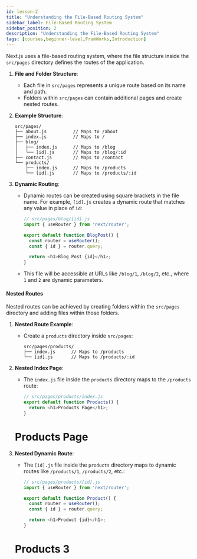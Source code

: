 ```yaml
---
id: lesson-2
title: "Understanding the File-Based Routing System"
sidebar_label: File-Based Routing System
sidebar_position: 2
description: "Understanding the File-Based Routing System"
tags: [courses,beginner-level,FramWorks,Introduction]
---
```

 

Next.js uses a file-based routing system, where the file structure inside the `src/pages` directory defines the routes of the application.

1. **File and Folder Structure**:
   - Each file in `src/pages` represents a unique route based on its name and path.
   - Folders within `src/pages` can contain additional pages and create nested routes.

2. **Example Structure**:
   ```
   src/pages/
   ├── about.js          // Maps to /about
   ├── index.js          // Maps to /
   ├── blog/
   │   ├── index.js      // Maps to /blog
   │   └── [id].js       // Maps to /blog/:id
   ├── contact.js        // Maps to /contact
   └── products/
       ├── index.js      // Maps to /products
       └── [id].js       // Maps to /products/:id
   ```

3. **Dynamic Routing**:
   - Dynamic routes can be created using square brackets in the file name. For example, `[id].js` creates a dynamic route that matches any value in place of `id`:
     ```javascript
     // src/pages/blog/[id].js
     import { useRouter } from 'next/router';

     export default function BlogPost() {
       const router = useRouter();
       const { id } = router.query;

       return <h1>Blog Post {id}</h1>;
     }
     ```
   - This file will be accessible at URLs like `/blog/1`, `/blog/2`, etc., where `1` and `2` are dynamic parameters.

#### Nested Routes

Nested routes can be achieved by creating folders within the `src/pages` directory and adding files within those folders.

1. **Nested Route Example**:
   - Create a `products` directory inside `src/pages`:
     ```
     src/pages/products/
     ├── index.js      // Maps to /products
     └── [id].js       // Maps to /products/:id
     ```

2. **Nested Index Page**:
   - The `index.js` file inside the `products` directory maps to the `/products` route:
     ```javascript
     // src/pages/products/index.js
     export default function Products() {
       return <h1>Products Page</h1>;
     }
     ```
    <BrowserWindow url="http://localhost:3000/product">
        <div>
          <h1>Products Page</h1>   
        </div>
    </BrowserWindow>


3. **Nested Dynamic Route**:
   - The `[id].js` file inside the `products` directory maps to dynamic routes like `/products/1`, `/products/2`, etc.:
     ```javascript
     // src/pages/products/[id].js
     import { useRouter } from 'next/router';

     export default function Product() {
       const router = useRouter();
       const { id } = router.query;

       return <h1>Product {id}</h1>;
     }
     ```
    <BrowserWindow url="http://localhost:3000/products/3">
        <div>
          <h1>Products 3</h1> 
        </div>
    </BrowserWindow>
 